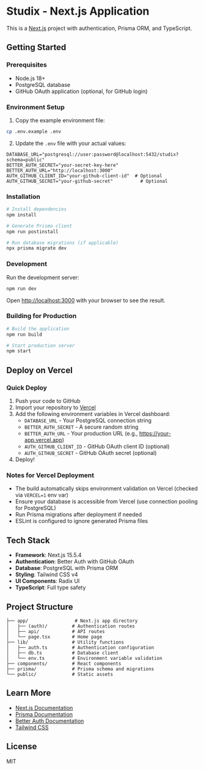 # Studix - Next.js Application

This is a [Next.js](https://nextjs.org) project with authentication, Prisma ORM, and TypeScript.

## Getting Started

### Prerequisites

- Node.js 18+ 
- PostgreSQL database
- GitHub OAuth application (optional, for GitHub login)

### Environment Setup

1. Copy the example environment file:
```bash
cp .env.example .env
```

2. Update the `.env` file with your actual values:
```env
DATABASE_URL="postgresql://user:password@localhost:5432/studix?schema=public"
BETTER_AUTH_SECRET="your-secret-key-here"
BETTER_AUTH_URL="http://localhost:3000"
AUTH_GITHUB_CLIENT_ID="your-github-client-id"  # Optional
AUTH_GITHUB_SECRET="your-github-secret"          # Optional
```

### Installation

```bash
# Install dependencies
npm install

# Generate Prisma client
npm run postinstall

# Run database migrations (if applicable)
npx prisma migrate dev
```

### Development

Run the development server:

```bash
npm run dev
```

Open [http://localhost:3000](http://localhost:3000) with your browser to see the result.

### Building for Production

```bash
# Build the application
npm run build

# Start production server
npm start
```

## Deploy on Vercel

### Quick Deploy

1. Push your code to GitHub
2. Import your repository to [Vercel](https://vercel.com/new)
3. Add the following environment variables in Vercel dashboard:
   - `DATABASE_URL` - Your PostgreSQL connection string
   - `BETTER_AUTH_SECRET` - A secure random string
   - `BETTER_AUTH_URL` - Your production URL (e.g., https://your-app.vercel.app)
   - `AUTH_GITHUB_CLIENT_ID` - GitHub OAuth client ID (optional)
   - `AUTH_GITHUB_SECRET` - GitHub OAuth secret (optional)
4. Deploy!

### Notes for Vercel Deployment

- The build automatically skips environment validation on Vercel (checked via `VERCEL=1` env var)
- Ensure your database is accessible from Vercel (use connection pooling for PostgreSQL)
- Run Prisma migrations after deployment if needed
- ESLint is configured to ignore generated Prisma files

## Tech Stack

- **Framework**: Next.js 15.5.4
- **Authentication**: Better Auth with GitHub OAuth
- **Database**: PostgreSQL with Prisma ORM
- **Styling**: Tailwind CSS v4
- **UI Components**: Radix UI
- **TypeScript**: Full type safety

## Project Structure

```
├── app/                 # Next.js app directory
│   ├── (auth)/         # Authentication routes
│   ├── api/            # API routes
│   └── page.tsx        # Home page
├── lib/                # Utility functions
│   ├── auth.ts         # Authentication configuration
│   ├── db.ts           # Database client
│   └── env.ts          # Environment variable validation
├── components/         # React components
├── prisma/             # Prisma schema and migrations
└── public/             # Static assets
```

## Learn More

- [Next.js Documentation](https://nextjs.org/docs)
- [Prisma Documentation](https://www.prisma.io/docs)
- [Better Auth Documentation](https://www.better-auth.com/docs)
- [Tailwind CSS](https://tailwindcss.com/docs)

## License

MIT
